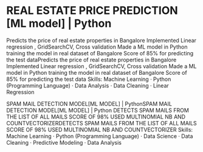 # REAL ESTATE PRICE PREDICTION [ML model] | Python
Predicts the price of real estate properties in Bangalore
Implemented Linear regression , GridSearchCV, Cross validation
Made a ML model in Python training the model in real dataset of Bangalore
Score of 85% for predicting the test dataPredicts the price of real estate properties in Bangalore Implemented Linear regression , GridSearchCV, Cross validation Made a ML model in Python training the model in real dataset of Bangalore Score of 85% for predicting the test data
Skills: Machine Learning · Python (Programming Language) · Data Analysis · Data Cleaning · Linear Regression



SPAM MAIL DETECTION MODEL[ML MODEL] | PythonSPAM MAIL DETECTION MODEL[ML MODEL] | Python
DETECTS SPAM MAILS FROM THE LIST OF ALL MAILS
SCORE OF 98%
USED MULTINOMIAL NB AND COUNTVECTORIZERDETECTS SPAM MAILS FROM THE LIST OF ALL MAILS SCORE OF 98% USED MULTINOMIAL NB AND COUNTVECTORIZER
Skills: Machine Learning · Python (Programming Language) · Data Science · Data Cleaning · Predictive Modeling · Data Analysis
